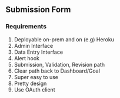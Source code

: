 ## Submission Form

### Requirements
1. Deployable on-prem and on (e.g) Heroku
2. Admin Interface
3. Data Entry Interface
4. Alert hook
5. Submission, Validation, Revision path
6. Clear path back to Dashboard/Goal
7. Super easy to use
8. Pretty design
9. Use OAuth client
